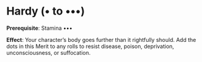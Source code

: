 # Hardy (• to •••)
**Prerequisite**: Stamina •••

**Effect**: Your character’s body goes further than it rightfully
should. Add the dots in this Merit to any rolls to resist
disease, poison, deprivation, unconsciousness, or suffocation.